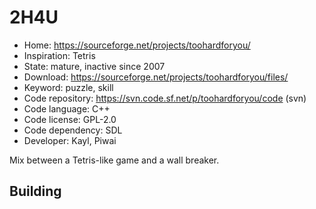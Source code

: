 # 2H4U

- Home: https://sourceforge.net/projects/toohardforyou/
- Inspiration: Tetris
- State: mature, inactive since 2007
- Download: https://sourceforge.net/projects/toohardforyou/files/
- Keyword: puzzle, skill
- Code repository: https://svn.code.sf.net/p/toohardforyou/code (svn)
- Code language: C++
- Code license: GPL-2.0
- Code dependency: SDL
- Developer: Kayl, Piwai

Mix between a Tetris-like game and a wall breaker.

## Building
